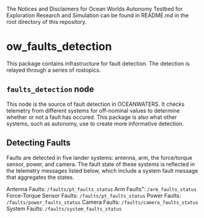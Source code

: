 The Notices and Disclaimers for Ocean Worlds Autonomy Testbed for
Exploration Research and Simulation can be found in README.md in the
root directory of this repository.

ow_faults_detection
===================

This package contains infrastructure for fault detection. The
detection is relayed through a series of rostopics.

## `faults_detection` node

This node is the source of fault detection in OCEANWATERS. It checks
telemetry from different systems for off-nominal values to determine
whether or not a fault has occured. This package is also what other
systems, such as autonomy, use to create more informative detection.

## Detecting Faults

Faults are detected in five lander systems: antenna, arm, the
force/torque sensor, power, and camera.  The fault state of these
systems is reflected in the telemetry messages listed below, which
include a system fault message that aggregates the states.

Antenna Faults: `/faults/pt_faults_status`
Arm Faults": `/arm_faults_status`
Force-Torque Sensor Faults: `/faults/pt_faults_status`
Power Faults: `/faults/power_faults_status`
Camera Faults: `/faults/camera_faults_status`
System Faults: `/faults/system_faults_status`

